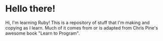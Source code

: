 # Hello there!

Hi, I'm learning Ruby! This is a repository of stuff that I'm making and copying as I learn. Much of it comes from or is adapted from Chris Pine's awesome book "Learn to Program".